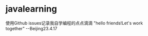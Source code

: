 # javalearning   
使用Github issues记录我自学编程的点点滴滴
"hello friends!Let's work together"
                        --Beijing23.4.17
